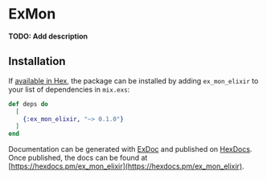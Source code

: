 # ExMon

**TODO: Add description**

## Installation

If [available in Hex](https://hex.pm/docs/publish), the package can be installed
by adding `ex_mon_elixir` to your list of dependencies in `mix.exs`:

```elixir
def deps do
  [
    {:ex_mon_elixir, "~> 0.1.0"}
  ]
end
```

Documentation can be generated with [ExDoc](https://github.com/elixir-lang/ex_doc)
and published on [HexDocs](https://hexdocs.pm). Once published, the docs can
be found at [https://hexdocs.pm/ex_mon_elixir](https://hexdocs.pm/ex_mon_elixir).

